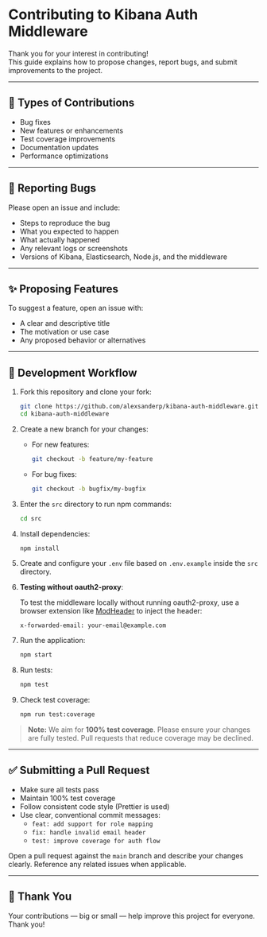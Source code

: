 # Contributing to Kibana Auth Middleware

Thank you for your interest in contributing!  
This guide explains how to propose changes, report bugs, and submit improvements to the project.

---

## 🧩 Types of Contributions

- Bug fixes
- New features or enhancements
- Test coverage improvements
- Documentation updates
- Performance optimizations

---

## 🐛 Reporting Bugs

Please open an issue and include:

- Steps to reproduce the bug
- What you expected to happen
- What actually happened
- Any relevant logs or screenshots
- Versions of Kibana, Elasticsearch, Node.js, and the middleware

---

## ✨ Proposing Features

To suggest a feature, open an issue with:

- A clear and descriptive title
- The motivation or use case
- Any proposed behavior or alternatives

---

## 🧪 Development Workflow

1. Fork this repository and clone your fork:
   ```bash
   git clone https://github.com/alexsanderp/kibana-auth-middleware.git
   cd kibana-auth-middleware
   ```

2. Create a new branch for your changes:

   - For new features:
     ```bash
     git checkout -b feature/my-feature
     ```
   - For bug fixes:
     ```bash
     git checkout -b bugfix/my-bugfix
     ```

3. Enter the `src` directory to run npm commands:
   ```bash
   cd src
   ```

4. Install dependencies:
   ```bash
   npm install
   ```

5. Create and configure your `.env` file based on `.env.example` inside the `src` directory.

6. **Testing without oauth2-proxy**:

   To test the middleware locally without running oauth2-proxy, use a browser extension like [ModHeader](https://modheader.com/) to inject the header:

   ```
   x-forwarded-email: your-email@example.com
   ```

7. Run the application:
   ```bash
   npm start
   ```

8. Run tests:
   ```bash
   npm test
   ```

9. Check test coverage:
   ```bash
   npm run test:coverage
   ```

> **Note:** We aim for **100% test coverage**. Please ensure your changes are fully tested. Pull requests that reduce coverage may be declined.

---

## ✅ Submitting a Pull Request

- Make sure all tests pass
- Maintain 100% test coverage
- Follow consistent code style (Prettier is used)
- Use clear, conventional commit messages:
  - `feat: add support for role mapping`
  - `fix: handle invalid email header`
  - `test: improve coverage for auth flow`

Open a pull request against the `main` branch and describe your changes clearly. Reference any related issues when applicable.

---

## 🙌 Thank You

Your contributions — big or small — help improve this project for everyone. Thank you!